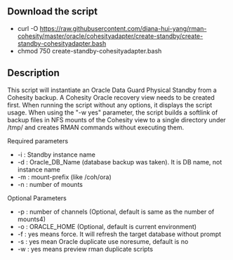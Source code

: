 ## Download the script
- curl -O https://raw.githubusercontent.com/diana-hui-yang/rman-cohesity/master/oracle/cohesityadapter/create-standby/create-standby-cohesityadapter.bash
- chmod 750 create-standby-cohesityadapter.bash

## Description
This script will instantiate an Oracle Data Guard Physical Standby from a Cohesity backup. A Cohesity Oracle recovery view needs to be created first. When running the script without any options, it displays the script usage. When using the "-w yes" parameter, the script builds a softlink of backup files in NFS mounts of the Cohesity view to a single directory under /tmp/ and creates RMAN commands without executing them. 

Required parameters

- -i : Standby instance name
- -d : Oracle_DB_Name (database backup was taken). It is DB name, not instance name
- -m : mount-prefix (like /coh/ora)
- -n : number of mounts
 
 Optional Parameters
- -p : number of channels (Optional, default is same as the number of mounts4)
- -o : ORACLE_HOME (Optional, default is current environment)
- -f : yes means force. It will refresh the target database without prompt
- -s : yes mean Oracle duplicate use noresume, default is no
- -w : yes means preview rman duplicate scripts
